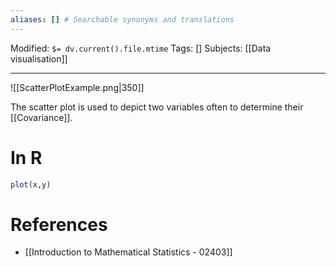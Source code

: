 ```yaml
---
aliases: [] # Searchable synonyms and translations
---
```

Modified: `$= dv.current().file.mtime`
Tags: []
Subjects: [[Data visualisation]]
****

<span class="centerImg">![[ScatterPlotExample.png|350]]</span>

The scatter plot is used to depict two variables often to determine their [[Covariance]].

# In R
```R
plot(x,y)
```

# References
- [[Introduction to Mathematical Statistics - 02403]]